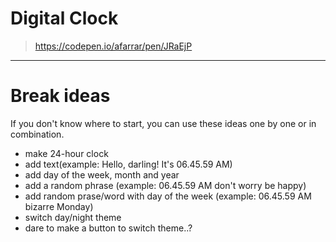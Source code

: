 # Digital Clock

> https://codepen.io/afarrar/pen/JRaEjP

---

# Break ideas

If you don't know where to start, you can use these ideas one by one or in combination.

- make 24-hour clock
- add text(example: Hello, darling! It's 06.45.59 AM)
- add day of the week, month and year
- add a random phrase (example: 06.45.59 AM don't worry be happy)
- add random prase/word with day of the week (example: 06.45.59 AM bizarre Monday)
- switch day/night theme
- dare to make a button to switch theme..?

<!-- experiments: -->
